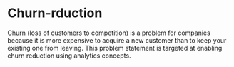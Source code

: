 # Churn-rduction
Churn (loss of customers to competition) is a problem for companies because it is more expensive to acquire a new customer than to keep your existing one from leaving. This problem statement is targeted at enabling churn reduction using analytics concepts.
